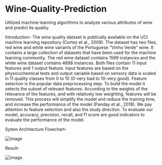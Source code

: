 # Wine-Quality-Prediction
Utilized machine learning algorithms to analyze various attributes of wine and predict its quality.

Introduction-
The wine quality dataset is publically available on the UCI machine learning repository (Cortez et al., 2009). The dataset has two files, red wine and white wine variants of the Portuguese “Vinho Verde” wine. It contains a large collection of datasets that have been used for the machine learning community. The red wine dataset contains 1599 instances and the white wine dataset contains 4898 instances. Both files contain 11 input features and 1 output feature. Input features are based on the physicochemical tests and output variable based on sensory data is scaled in 11 quality classes from 0 to 10 (0-very bad to 10-very good). Feature selection is the popular data preprocessing step. To build the model it selects the subset of relevant features. According to the weights of the relevance of the features, and with relatively low weighting, features will be removed. This process will simplify the model and reduce the training time, and increase the performance of the model (Panday et al., 2018). We pay attention to feature selection and also the study direction. To evaluate our model, accuracy, precision, recall, and f1 score are good indicators to evaluate the performance of the model.

Sytem Architecture Flowchart-

![image](https://github.com/harshnipandita/Wine-Quality-Prediction/assets/98467430/c5498315-6614-48c0-8c13-d208639a3070)

Result-

![image](https://github.com/harshnipandita/Wine-Quality-Prediction/assets/98467430/b44419ea-7f5a-47b8-8f92-c756d0ac5048)



